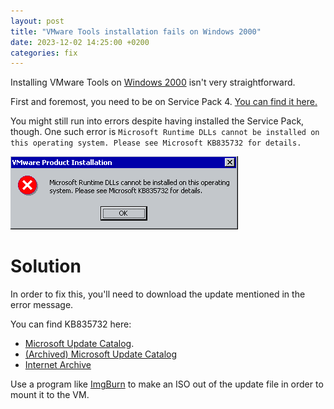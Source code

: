 ```yaml
---
layout: post
title: "VMware Tools installation fails on Windows 2000"
date: 2023-12-02 14:25:00 +0200
categories: fix
---
```


Installing VMware Tools on [Windows 2000](https://winworldpc.com/product/windows-nt-2000/final) isn't very straightforward.

First and foremost, you need to be on Service Pack 4. [You can find it here.](https://winworldpc.com/product/windows-nt-2000/patches)

You might still run into errors despite having installed the Service Pack, though. One such error is `Microsoft Runtime DLLs cannot be installed on this operating system. Please see Microsoft KB835732 for details.`

![Microsoft Runtime DLLs cannot be installed on this operating system. Please see Microsoft KB835732 for details.](/assets/img/win2k_vmware-tools_fail_error.png)

# Solution

In order to fix this, you'll need to download the update mentioned in the error message.

You can find KB835732 here:

- [Microsoft Update Catalog](https://www.catalog.update.microsoft.com/Search.aspx?q=KB835732).
- [(Archived) Microsoft Update Catalog](https://catalog.s.download.windowsupdate.com/msdownload/update/v3-19990518/cabpool/windows2000-kb835732-x86-enu_7b7d1dffd9347af2c166bfcecc4782c.exe)
- [Internet Archive](https://archive.org/details/20231202_20231202_1258)

Use a program like [ImgBurn](https://www.imgburn.com/) to make an ISO out of the update file in order to mount it to the VM.
